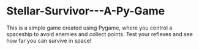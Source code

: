 # Stellar-Survivor---A-Py-Game
This is a simple game created using Pygame, where you control a spaceship to avoid enemies and collect points. Test your reflexes and see how far you can survive in space!
